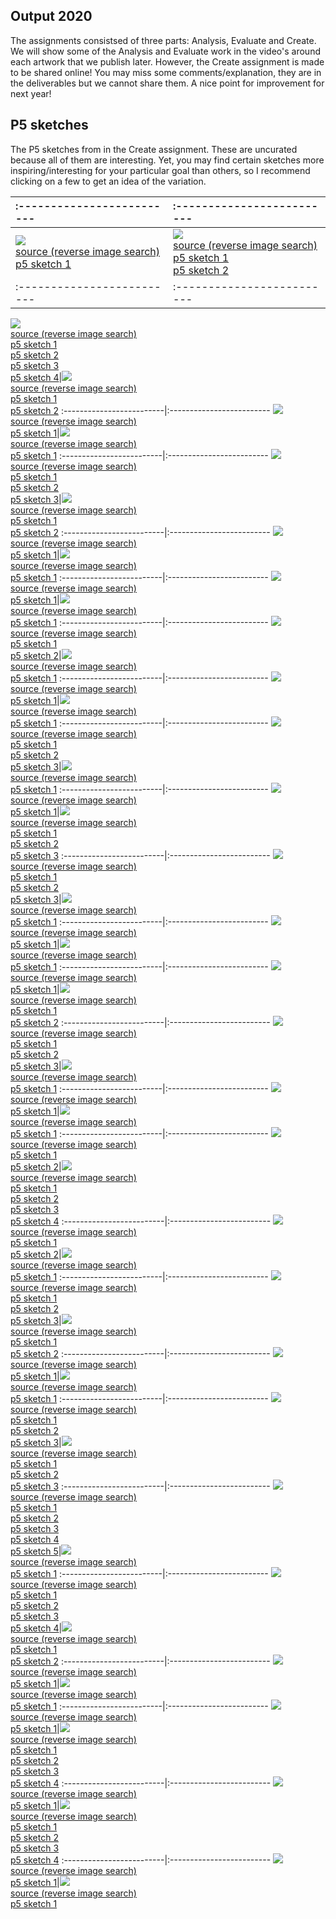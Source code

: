 
## Output 2020

The assignments consistsed of three parts: Analysis, Evaluate and Create. We will show some of the Analysis and Evaluate work in the video's around each artwork that we publish later. However, the Create assignment is made to be shared online! You may miss some comments/explanation, they are in the deliverables but we cannot share them. A nice point for improvement for next year! 

## P5 sketches
The P5 sketches from in the Create assignment. These are uncurated because all of them are interesting. Yet, you may find certain sketches more inspiring/interesting for your particular goal than others, so I recommend clicking on a few to get an idea of the variation. 

:-------------------------|:-------------------------
:-------------------------|:-------------------------
![](content/2020/39.jpg)<br>[source (reverse image search)](https://images.google.com/searchbyimage?image_url=https://visualcommunicationdesign.github.io/content/2020/39.jpg)<br>[p5 sketch 1]( https://editor.p5js.org/Noor78/full/9gTIRxYrS)|![](content/2020/73.jpg)<br>[source (reverse image search)](https://images.google.com/searchbyimage?image_url=https://visualcommunicationdesign.github.io/content/2020/73.jpg)<br>[p5 sketch 1](https://editor.p5js.org/JoseDijks/full/9WT4I7wtM)<br>[p5 sketch 2](https://editor.p5js.org/RHagendijk/full/UbpuiX6da)
:-------------------------|:-------------------------
![](content/2020/10.jpg)<br>[source (reverse image search)](https://images.google.com/searchbyimage?image_url=https://visualcommunicationdesign.github.io/content/2020/10.jpg)<br>[p5 sketch 1](https://editor.p5js.org/lottewave/present/LJO1r8OE5
)<br>[p5 sketch 2](https://editor.p5js.org/peet.van.oost/full/6Llan4puu)<br>[p5 sketch 3](https://editor.p5js.org/Shunta/full/dQkuJQoG9)<br>[p5 sketch 4](https://editor.p5js.org/vicky97/present/Ny0p9Dk5J
)|![](content/2020/51.jpg)<br>[source (reverse image search)](https://images.google.com/searchbyimage?image_url=https://visualcommunicationdesign.github.io/content/2020/51.jpg)<br>[p5 sketch 1](https://editor.p5js.org/metijsma/full/gmFblCF5C)<br>[p5 sketch 2](https://editor.p5js.org/nevalinn/full/FPDxzwEhJ)
:-------------------------|:-------------------------
![](content/2020/20.jpg)<br>[source (reverse image search)](https://images.google.com/searchbyimage?image_url=https://visualcommunicationdesign.github.io/content/2020/20.jpg)<br>[p5 sketch 1](https://editor.p5js.org/avanderwal/full/-BYNEz2ZZ)|![](content/2020/21.jpg)<br>[source (reverse image search)](https://images.google.com/searchbyimage?image_url=https://visualcommunicationdesign.github.io/content/2020/21.jpg)<br>[p5 sketch 1](https://editor.p5js.org/elinewildenberg/full/mlYuI4ZMj)
:-------------------------|:-------------------------
![](content/2020/72.jpg)<br>[source (reverse image search)](https://images.google.com/searchbyimage?image_url=https://visualcommunicationdesign.github.io/content/2020/72.jpg)<br>[p5 sketch 1](https://editor.p5js.org/jvangiffen/present/W6VFbZTrG)<br>[p5 sketch 2](https://editor.p5js.org/lara-ai-dev/present/Za0H5-jiF)<br>[p5 sketch 3](https://editor.p5js.org/webwizardmilavr/full/ZEA7jopyk
)|![](content/2020/71.jpg)<br>[source (reverse image search)](https://images.google.com/searchbyimage?image_url=https://visualcommunicationdesign.github.io/content/2020/71.jpg)<br>[p5 sketch 1](https://editor.p5js.org/frida.poblette/full/dRywWgYdq)<br>[p5 sketch 2](https://editor.p5js.org/lauramariadegroot/full/m6TiALDNX)
:-------------------------|:-------------------------
![](content/2020/5.jpg)<br>[source (reverse image search)](https://images.google.com/searchbyimage?image_url=https://visualcommunicationdesign.github.io/content/2020/5.jpg)<br>[p5 sketch 1](https://editor.p5js.org/BrittMuller/present/3578Nqvpa-)|![](content/2020/45.jpg)<br>[source (reverse image search)](https://images.google.com/searchbyimage?image_url=https://visualcommunicationdesign.github.io/content/2020/45.jpg)<br>[p5 sketch 1]( https://editor.p5js.org/va-nussi/full/u7hPuG6Sj)
:-------------------------|:-------------------------
![](content/2020/6.jpg)<br>[source (reverse image search)](https://images.google.com/searchbyimage?image_url=https://visualcommunicationdesign.github.io/content/2020/6.jpg)<br>[p5 sketch 1](https://editor.p5js.org/marijnvansteen/full/4F51TGtES)|![](content/2020/79.jpg)<br>[source (reverse image search)](https://images.google.com/searchbyimage?image_url=https://visualcommunicationdesign.github.io/content/2020/79.jpg)<br>[p5 sketch 1](https://editor.p5js.org/san.vanderlinden/sketches/W4WHsXH0W)
:-------------------------|:-------------------------
![](content/2020/18.jpg)<br>[source (reverse image search)](https://images.google.com/searchbyimage?image_url=https://visualcommunicationdesign.github.io/content/2020/18.jpg)<br>[p5 sketch 1](https://editor.p5js.org/MaritvanGrinsven/full/r-BznOApd)<br>[p5 sketch 2](https://editor.p5js.org/Vic14/full/OdbIR6_Zl)|![](content/2020/29.jpg)<br>[source (reverse image search)](https://images.google.com/searchbyimage?image_url=https://visualcommunicationdesign.github.io/content/2020/29.jpg)<br>[p5 sketch 1](https://editor.p5js.org/18846448272/full/ZxT-A4JCo)
:-------------------------|:-------------------------
![](content/2020/23.jpg)<br>[source (reverse image search)](https://images.google.com/searchbyimage?image_url=https://visualcommunicationdesign.github.io/content/2020/23.jpg)<br>[p5 sketch 1](https://editor.p5js.org/sii.ahn.kr/present/gOCxzUiJC)|![](content/2020/9.jpg)<br>[source (reverse image search)](https://images.google.com/searchbyimage?image_url=https://visualcommunicationdesign.github.io/content/2020/9.jpg)<br>[p5 sketch 1](https://editor.p5js.org/anna.smulders/full/IuU9dWYwD)
:-------------------------|:-------------------------
![](content/2020/70.jpg)<br>[source (reverse image search)](https://images.google.com/searchbyimage?image_url=https://visualcommunicationdesign.github.io/content/2020/70.jpg)<br>[p5 sketch 1](https://editor.p5js.org/AnnieAggarwal/full/aiXvyCq07)<br>[p5 sketch 2](https://editor.p5js.org/hackermanVW/full/me9n4Ew5p)<br>[p5 sketch 3](https://editor.p5js.org/tiesschotel/full/b24SPtAzQ)|![](content/2020/48.jpg)<br>[source (reverse image search)](https://images.google.com/searchbyimage?image_url=https://visualcommunicationdesign.github.io/content/2020/48.jpg)<br>[p5 sketch 1](https://editor.p5js.org/zola.zwerver99/present/Fli3nLRq3)
:-------------------------|:-------------------------
![](content/2020/44.jpg)<br>[source (reverse image search)](https://images.google.com/searchbyimage?image_url=https://visualcommunicationdesign.github.io/content/2020/44.jpg)<br>[p5 sketch 1](https://editor.p5js.org/RowanKollard/full/h0SC8-Hj6)|![](content/2020/16.jpg)<br>[source (reverse image search)](https://images.google.com/searchbyimage?image_url=https://visualcommunicationdesign.github.io/content/2020/16.jpg)<br>[p5 sketch 1](https://editor.p5js.org/FenneHendriks/present/xsRCajki5)<br>[p5 sketch 2](https://editor.p5js.org/flanerieflame/full/nWiHxTejc)<br>[p5 sketch 3](https://editor.p5js.org/Ronne/full/7u10Zulv2)
:-------------------------|:-------------------------
![](content/2020/54.jpg)<br>[source (reverse image search)](https://images.google.com/searchbyimage?image_url=https://visualcommunicationdesign.github.io/content/2020/54.jpg)<br>[p5 sketch 1](https://editor.p5js.org/AnneA/present/hVzi667YA)<br>[p5 sketch 2](https://editor.p5js.org/dakerlogend/present/vrufSrGHg)<br>[p5 sketch 3](https://editor.p5js.org/philippeschroeder/full/lrvEJf9Fv)|![](content/2020/75.jpg)<br>[source (reverse image search)](https://images.google.com/searchbyimage?image_url=https://visualcommunicationdesign.github.io/content/2020/75.jpg)<br>[p5 sketch 1](https://editor.p5js.org/xvanrooyen/present/72fCrdGgf)
:-------------------------|:-------------------------
![](content/2020/77.jpg)<br>[source (reverse image search)](https://images.google.com/searchbyimage?image_url=https://visualcommunicationdesign.github.io/content/2020/77.jpg)<br>[p5 sketch 1](https://editor.p5js.org/rob.moleman/full/RrBrebKCq )|![](content/2020/15.jpg)<br>[source (reverse image search)](https://images.google.com/searchbyimage?image_url=https://visualcommunicationdesign.github.io/content/2020/15.jpg)<br>[p5 sketch 1](https://editor.p5js.org/sonjavannieuwenhuizen/full/D00uOwpY2)
:-------------------------|:-------------------------
![](content/2020/60.jpg)<br>[source (reverse image search)](https://images.google.com/searchbyimage?image_url=https://visualcommunicationdesign.github.io/content/2020/60.jpg)<br>[p5 sketch 1](https://editor.p5js.org/SamuelDFI/full/Nn8Ok6DjV)|![](content/2020/47.jpg)<br>[source (reverse image search)](https://images.google.com/searchbyimage?image_url=https://visualcommunicationdesign.github.io/content/2020/47.jpg)<br>[p5 sketch 1](https://editor.p5js.org/abartas/full/esEyqtnDXk)<br>[p5 sketch 2](https://editor.p5js.org/dcdejong/full/BVigA28u-)
:-------------------------|:-------------------------
![](content/2020/50.jpg)<br>[source (reverse image search)](https://images.google.com/searchbyimage?image_url=https://visualcommunicationdesign.github.io/content/2020/50.jpg)<br>[p5 sketch 1](https://editor.p5js.org/kimboltjes/full/c798Hialt)<br>[p5 sketch 2](https://editor.p5js.org/vierkantcreative/full/BTP1Quw2F)<br>[p5 sketch 3](https://editor.p5js.org/yvanderheide/full/cV_W0Wtw3)|![](content/2020/78.jpg)<br>[source (reverse image search)](https://images.google.com/searchbyimage?image_url=https://visualcommunicationdesign.github.io/content/2020/78.jpg)<br>[p5 sketch 1](https://editor.p5js.org/chajid.m/full/EHEmOWr_7)
:-------------------------|:-------------------------
![](content/2020/69.jpg)<br>[source (reverse image search)](https://images.google.com/searchbyimage?image_url=https://visualcommunicationdesign.github.io/content/2020/69.jpg)<br>[p5 sketch 1](https://editor.p5js.org/Jkense/present/5cNjYqRJW)|![](content/2020/35.jpg)<br>[source (reverse image search)](https://images.google.com/searchbyimage?image_url=https://visualcommunicationdesign.github.io/content/2020/35.jpg)<br>[p5 sketch 1](https://editor.p5js.org/S.Edit/full/EVqevez8y)
:-------------------------|:-------------------------
![](content/2020/2.jpg)<br>[source (reverse image search)](https://images.google.com/searchbyimage?image_url=https://visualcommunicationdesign.github.io/content/2020/2.jpg)<br>[p5 sketch 1](https://editor.p5js.org/EmmaHagens/full/NiySq1mXg)<br>[p5 sketch 2](https://editor.p5js.org/MiriBamBam/present/3x7SArHFX)|![](content/2020/61.jpg)<br>[source (reverse image search)](https://images.google.com/searchbyimage?image_url=https://visualcommunicationdesign.github.io/content/2020/61.jpg)<br>[p5 sketch 1](https://editor.p5js.org/charlotte.hemmes/present/uGf4Dob_8)<br>[p5 sketch 2](https://editor.p5js.org/daniquehoekstra/full/LAGLx6Oge)<br>[p5 sketch 3](https://editor.p5js.org/juanjuan/full/LLIWQeJ06
)<br>[p5 sketch 4](https://editor.p5js.org/nknorringa/sketches/l5O4LCyuT)
:-------------------------|:-------------------------
![](content/2020/24.jpg)<br>[source (reverse image search)](https://images.google.com/searchbyimage?image_url=https://visualcommunicationdesign.github.io/content/2020/24.jpg)<br>[p5 sketch 1](https://editor.p5js.org/floorvanoh/full/2nNkwDrxm)<br>[p5 sketch 2](https://editor.p5js.org/jacquelinehblok/full/Dtfza3lxu)|![](content/2020/3.jpg)<br>[source (reverse image search)](https://images.google.com/searchbyimage?image_url=https://visualcommunicationdesign.github.io/content/2020/3.jpg)<br>[p5 sketch 1](https://editor.p5js.org/yunzhaoma2020/full/-IdX5bs-b)
:-------------------------|:-------------------------
![](content/2020/67.jpg)<br>[source (reverse image search)](https://images.google.com/searchbyimage?image_url=https://visualcommunicationdesign.github.io/content/2020/67.jpg)<br>[p5 sketch 1](https://editor.p5js.org/Rins/full/GLDWp4hcC)<br>[p5 sketch 2](https://editor.p5js.org/RojinMoghadam/full/yq8h5xrdt)<br>[p5 sketch 3](https://editor.p5js.org/toudhof/full/EbfsnqcPM)|![](content/2020/40.jpg)<br>[source (reverse image search)](https://images.google.com/searchbyimage?image_url=https://visualcommunicationdesign.github.io/content/2020/40.jpg)<br>[p5 sketch 1](https://editor.p5js.org/emmadecocker/sketches/kX9Z3505W)<br>[p5 sketch 2](https://editor.p5js.org/jolijndehaan/full/TWNc5bEk6)
:-------------------------|:-------------------------
![](content/2020/63.jpg)<br>[source (reverse image search)](https://images.google.com/searchbyimage?image_url=https://visualcommunicationdesign.github.io/content/2020/63.jpg)<br>[p5 sketch 1](https://editor.p5js.org/LeonieIO/full/Tzt_hCvPR)|![](content/2020/12.jpg)<br>[source (reverse image search)](https://images.google.com/searchbyimage?image_url=https://visualcommunicationdesign.github.io/content/2020/12.jpg)<br>[p5 sketch 1](https://editor.p5js.org/VeryFatCat/full/LDdK4hnI_)
:-------------------------|:-------------------------
![](content/2020/64.jpg)<br>[source (reverse image search)](https://images.google.com/searchbyimage?image_url=https://visualcommunicationdesign.github.io/content/2020/64.jpg)<br>[p5 sketch 1](https://editor.p5js.org/MaureenSanchez/full/X1m68BwKa
)<br>[p5 sketch 2](https://editor.p5js.org/Rosadejong/present/kZVfWnBww)<br>[p5 sketch 3](https://editor.p5js.org/VCDtrain/full/74sCClwY-)|![](content/2020/57.jpg)<br>[source (reverse image search)](https://images.google.com/searchbyimage?image_url=https://visualcommunicationdesign.github.io/content/2020/57.jpg)<br>[p5 sketch 1](https://editor.p5js.org/ekerimoglu/full/7td4QDZQa)<br>[p5 sketch 2](https://editor.p5js.org/ElkevdKrogt/full/luDkiCrsg)<br>[p5 sketch 3](https://editor.p5js.org/nvanderklauw/full/G1FgNuPvP)
:-------------------------|:-------------------------
![](content/2020/33.jpg)<br>[source (reverse image search)](https://images.google.com/searchbyimage?image_url=https://visualcommunicationdesign.github.io/content/2020/33.jpg)<br>[p5 sketch 1](https://editor.p5js.org/anton.kozlov.nl/full/Jk5RJJYR7)<br>[p5 sketch 2](https://editor.p5js.org/Imme/full/gw9Np-SY8)<br>[p5 sketch 3](https://editor.p5js.org/QuintenDamy/full/wrmGSHWOM)<br>[p5 sketch 4](https://editor.p5js.org/shannonloos/full/3ZvKVvOcA)<br>[p5 sketch 5](https://editor.p5js.org/SylviaKormelink/sketches/yaoJglwNA
)|![](content/2020/58.jpg)<br>[source (reverse image search)](https://images.google.com/searchbyimage?image_url=https://visualcommunicationdesign.github.io/content/2020/58.jpg)<br>[p5 sketch 1]( https://editor.p5js.org/Lisaeijkelkamp/full/mVV0Jw81y
)
:-------------------------|:-------------------------
![](content/2020/53.jpg)<br>[source (reverse image search)](https://images.google.com/searchbyimage?image_url=https://visualcommunicationdesign.github.io/content/2020/53.jpg)<br>[p5 sketch 1](https://editor.p5js.org/diana.e.vardanyan/full/VuV2C74Tv)<br>[p5 sketch 2](https://editor.p5js.org/elinep/full/xk-xkdzha)<br>[p5 sketch 3](https://editor.p5js.org/iebroersma/present/SPTfW5aY4)<br>[p5 sketch 4](https://editor.p5js.org/kadriaanse/full/WnjwR7j9u)|![](content/2020/46.jpg)<br>[source (reverse image search)](https://images.google.com/searchbyimage?image_url=https://visualcommunicationdesign.github.io/content/2020/46.jpg)<br>[p5 sketch 1](https://editor.p5js.org/Alena7/full/NQQhQtZOo)<br>[p5 sketch 2](https://editor.p5js.org/charlieelson/full/cP6dUEiUL)
:-------------------------|:-------------------------
![](content/2020/55.jpg)<br>[source (reverse image search)](https://images.google.com/searchbyimage?image_url=https://visualcommunicationdesign.github.io/content/2020/55.jpg)<br>[p5 sketch 1](https://editor.p5js.org/sii.ahn.kr/present/gOCxzUiJC)|![](content/2020/37.jpg)<br>[source (reverse image search)](https://images.google.com/searchbyimage?image_url=https://visualcommunicationdesign.github.io/content/2020/37.jpg)<br>[p5 sketch 1](https://editor.p5js.org/juerdmispelblom/sketches/F5EVnOQXI)
:-------------------------|:-------------------------
![](content/2020/38.jpg)<br>[source (reverse image search)](https://images.google.com/searchbyimage?image_url=https://visualcommunicationdesign.github.io/content/2020/38.jpg)<br>[p5 sketch 1](https://editor.p5js.org/marleenvanr/full/HZdDOK0Fw)|![](content/2020/56.jpg)<br>[source (reverse image search)](https://images.google.com/searchbyimage?image_url=https://visualcommunicationdesign.github.io/content/2020/56.jpg)<br>[p5 sketch 1](https://editor.p5js.org/HyerinKang/present/tzSR_BJyh)<br>[p5 sketch 2](https://editor.p5js.org/jansenjennifer6/full/Yt09YpG90)<br>[p5 sketch 3](https://editor.p5js.org/NikaDenOuden/full/iTwpAOjpY)<br>[p5 sketch 4](https://editor.p5js.org/sannebakker/full/ycrgOXPeC)
:-------------------------|:-------------------------
![](content/2020/8.jpg)<br>[source (reverse image search)](https://images.google.com/searchbyimage?image_url=https://visualcommunicationdesign.github.io/content/2020/8.jpg)<br>[p5 sketch 1](https://editor.p5js.org/2011appapp/full/UGje5MZrY)|![](content/2020/11.jpg)<br>[source (reverse image search)](https://images.google.com/searchbyimage?image_url=https://visualcommunicationdesign.github.io/content/2020/11.jpg)<br>[p5 sketch 1](https://editor.p5js.org/akeijer/full/2MtEMflE5)<br>[p5 sketch 2](https://editor.p5js.org/Lin_tw/full/fw5Y6zAX3)<br>[p5 sketch 3](https://editor.p5js.org/Shuyue/full/82p4Ar_ot)<br>[p5 sketch 4](https://editor.p5js.org/tvanhaelst/full/Uq03B9Ivg)
:-------------------------|:-------------------------
![](content/2020/1.jpg)<br>[source (reverse image search)](https://images.google.com/searchbyimage?image_url=https://visualcommunicationdesign.github.io/content/2020/1.jpg)<br>[p5 sketch 1](https://editor.p5js.org/amoonen/full/3um1jkmrQ)|![](content/2020/1.jpg)<br>[source (reverse image search)](https://images.google.com/searchbyimage?image_url=https://visualcommunicationdesign.github.io/content/2020/1.jpg)<br>[p5 sketch 1](https://editor.p5js.org/amoonen/full/3um1jkmrQ)
